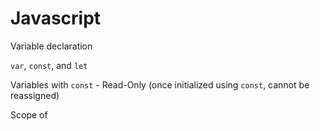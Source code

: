 # Javascript

Variable declaration

`var`, `const`, and `let`

Variables with `const` - Read-Only (once initialized using `const`, cannot be reassigned)

Scope of 